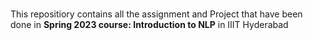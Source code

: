 #####

This repositiory contains all the assignment and Project that have been done in  **Spring 2023 course: Introduction to NLP** in IIIT Hyderabad

